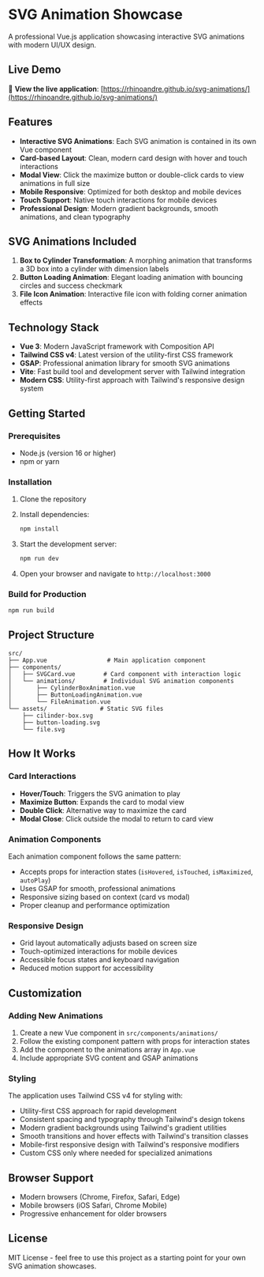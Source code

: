 # SVG Animation Showcase

A professional Vue.js application showcasing interactive SVG animations with modern UI/UX design.

## Live Demo

🎉 **View the live application**: [https://rhinoandre.github.io/svg-animations/](https://rhinoandre.github.io/svg-animations/)

## Features

- **Interactive SVG Animations**: Each SVG animation is contained in its own Vue component
- **Card-based Layout**: Clean, modern card design with hover and touch interactions
- **Modal View**: Click the maximize button or double-click cards to view animations in full size
- **Mobile Responsive**: Optimized for both desktop and mobile devices
- **Touch Support**: Native touch interactions for mobile devices
- **Professional Design**: Modern gradient backgrounds, smooth animations, and clean typography

## SVG Animations Included

1. **Box to Cylinder Transformation**: A morphing animation that transforms a 3D box into a cylinder with dimension labels
2. **Button Loading Animation**: Elegant loading animation with bouncing circles and success checkmark
3. **File Icon Animation**: Interactive file icon with folding corner animation effects

## Technology Stack

- **Vue 3**: Modern JavaScript framework with Composition API
- **Tailwind CSS v4**: Latest version of the utility-first CSS framework
- **GSAP**: Professional animation library for smooth SVG animations
- **Vite**: Fast build tool and development server with Tailwind integration
- **Modern CSS**: Utility-first approach with Tailwind's responsive design system

## Getting Started

### Prerequisites

- Node.js (version 16 or higher)
- npm or yarn

### Installation

1. Clone the repository
2. Install dependencies:
   ```bash
   npm install
   ```

3. Start the development server:
   ```bash
   npm run dev
   ```

4. Open your browser and navigate to `http://localhost:3000`

### Build for Production

```bash
npm run build
```

## Project Structure

```
src/
├── App.vue                 # Main application component
├── components/
│   ├── SVGCard.vue        # Card component with interaction logic
│   └── animations/        # Individual SVG animation components
│       ├── CylinderBoxAnimation.vue
│       ├── ButtonLoadingAnimation.vue
│       └── FileAnimation.vue
└── assets/               # Static SVG files
    ├── cilinder-box.svg
    ├── button-loading.svg
    └── file.svg
```

## How It Works

### Card Interactions

- **Hover/Touch**: Triggers the SVG animation to play
- **Maximize Button**: Expands the card to modal view
- **Double Click**: Alternative way to maximize the card
- **Modal Close**: Click outside the modal to return to card view

### Animation Components

Each animation component follows the same pattern:
- Accepts props for interaction states (`isHovered`, `isTouched`, `isMaximized`, `autoPlay`)
- Uses GSAP for smooth, professional animations
- Responsive sizing based on context (card vs modal)
- Proper cleanup and performance optimization

### Responsive Design

- Grid layout automatically adjusts based on screen size
- Touch-optimized interactions for mobile devices
- Accessible focus states and keyboard navigation
- Reduced motion support for accessibility

## Customization

### Adding New Animations

1. Create a new Vue component in `src/components/animations/`
2. Follow the existing component pattern with props for interaction states
3. Add the component to the animations array in `App.vue`
4. Include appropriate SVG content and GSAP animations

### Styling

The application uses Tailwind CSS v4 for styling with:
- Utility-first CSS approach for rapid development
- Consistent spacing and typography through Tailwind's design tokens
- Modern gradient backgrounds using Tailwind's gradient utilities
- Smooth transitions and hover effects with Tailwind's transition classes
- Mobile-first responsive design with Tailwind's responsive modifiers
- Custom CSS only where needed for specialized animations

## Browser Support

- Modern browsers (Chrome, Firefox, Safari, Edge)
- Mobile browsers (iOS Safari, Chrome Mobile)
- Progressive enhancement for older browsers

## License

MIT License - feel free to use this project as a starting point for your own SVG animation showcases.
